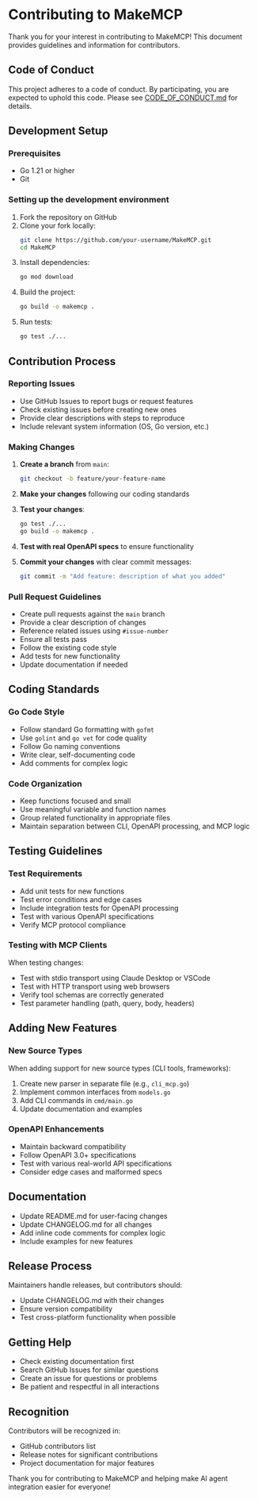 # Contributing to MakeMCP

Thank you for your interest in contributing to MakeMCP! This document provides guidelines and information for contributors.

## Code of Conduct

This project adheres to a code of conduct. By participating, you are expected to uphold this code. Please see [CODE_OF_CONDUCT.md](CODE_OF_CONDUCT.md) for details.

## Development Setup

### Prerequisites

- Go 1.21 or higher
- Git

### Setting up the development environment

1. Fork the repository on GitHub
2. Clone your fork locally:
   ```bash
   git clone https://github.com/your-username/MakeMCP.git
   cd MakeMCP
   ```
3. Install dependencies:
   ```bash
   go mod download
   ```
4. Build the project:
   ```bash
   go build -o makemcp .
   ```
5. Run tests:
   ```bash
   go test ./...
   ```

## Contribution Process

### Reporting Issues

- Use GitHub Issues to report bugs or request features
- Check existing issues before creating new ones
- Provide clear descriptions with steps to reproduce
- Include relevant system information (OS, Go version, etc.)

### Making Changes

1. **Create a branch** from `main`:
   ```bash
   git checkout -b feature/your-feature-name
   ```

2. **Make your changes** following our coding standards

3. **Test your changes**:
   ```bash
   go test ./...
   go build -o makemcp .
   ```

4. **Test with real OpenAPI specs** to ensure functionality

5. **Commit your changes** with clear commit messages:
   ```bash
   git commit -m "Add feature: description of what you added"
   ```

### Pull Request Guidelines

- Create pull requests against the `main` branch
- Provide a clear description of changes
- Reference related issues using `#issue-number`
- Ensure all tests pass
- Follow the existing code style
- Add tests for new functionality
- Update documentation if needed

## Coding Standards

### Go Code Style

- Follow standard Go formatting with `gofmt`
- Use `golint` and `go vet` for code quality
- Follow Go naming conventions
- Write clear, self-documenting code
- Add comments for complex logic

### Code Organization

- Keep functions focused and small
- Use meaningful variable and function names
- Group related functionality in appropriate files
- Maintain separation between CLI, OpenAPI processing, and MCP logic

## Testing Guidelines

### Test Requirements

- Add unit tests for new functions
- Test error conditions and edge cases
- Include integration tests for OpenAPI processing
- Test with various OpenAPI specifications
- Verify MCP protocol compliance

### Testing with MCP Clients

When testing changes:
- Test with stdio transport using Claude Desktop or VSCode
- Test with HTTP transport using web browsers
- Verify tool schemas are correctly generated
- Test parameter handling (path, query, body, headers)

## Adding New Features

### New Source Types

When adding support for new source types (CLI tools, frameworks):
1. Create new parser in separate file (e.g., `cli_mcp.go`)
2. Implement common interfaces from `models.go`
3. Add CLI commands in `cmd/main.go`
4. Update documentation and examples

### OpenAPI Enhancements

- Maintain backward compatibility
- Follow OpenAPI 3.0+ specifications
- Test with various real-world API specifications
- Consider edge cases and malformed specs

## Documentation

- Update README.md for user-facing changes
- Update CHANGELOG.md for all changes
- Add inline code comments for complex logic
- Include examples for new features

## Release Process

Maintainers handle releases, but contributors should:
- Update CHANGELOG.md with their changes
- Ensure version compatibility
- Test cross-platform functionality when possible

## Getting Help

- Check existing documentation first
- Search GitHub Issues for similar questions
- Create an issue for questions or problems
- Be patient and respectful in all interactions

## Recognition

Contributors will be recognized in:
- GitHub contributors list
- Release notes for significant contributions
- Project documentation for major features

Thank you for contributing to MakeMCP and helping make AI agent integration easier for everyone!